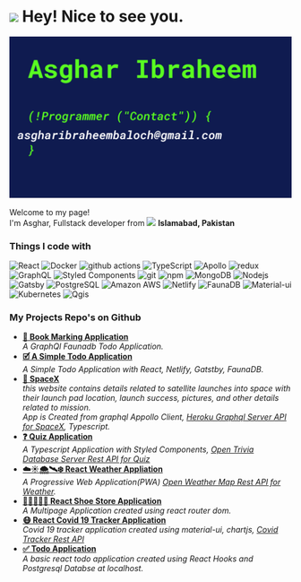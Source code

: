 <h1><img src="https://emojis.slackmojis.com/emojis/images/1531849430/4246/blob-sunglasses.gif?1531849430" width="30"/> Hey! Nice to see you.</h1>

![Asghar's GitHub profile README.md welcome banner image](https://raw.githubusercontent.com/asgharibraheembaloch/asgharibraheembaloch/main/asg_profile.png "Welcome to Bharath's GitHub")

<p>Welcome to my page! </br> I'm Asghar, Fullstack developer from <img src="https://e7.pngegg.com/pngimages/422/640/png-clipart-pakistan-flag-grass-symbol-green-pakistan-flag-logo-thumbnail.png" width="13"/> <b>Islamabad, Pakistan</b></p>
<h3>Things I code with</h3>
<p>
  <img alt="React" src="https://img.shields.io/badge/-React-45b8d8?style=flat-square&logo=react&logoColor=white" />
  <img alt="Docker" src="https://img.shields.io/badge/-Docker-46a2f1?style=flat-square&logo=docker&logoColor=white" />
  <img alt="github actions" src="https://img.shields.io/badge/-Github_Actions-2088FF?style=flat-square&logo=github-actions&logoColor=white" />
  <img alt="TypeScript" src="https://img.shields.io/badge/-TypeScript-007ACC?style=flat-square&logo=typescript&logoColor=white" />
  <img alt="Apollo" src="https://img.shields.io/badge/-Apollo%20GraphQL-311C87?style=flat-square&logo=apollo-graphql&logoColor=white" />
  <img alt="redux" src="https://img.shields.io/badge/-Redux-764ABC?style=flat-square&logo=redux&logoColor=white" />
  <img alt="GraphQL" src="https://img.shields.io/badge/-GraphQL-E10098?style=flat-square&logo=graphql&logoColor=white" />
  <img alt="Styled Components" src="https://img.shields.io/badge/-Styled_Components-db7092?style=flat-square&logo=styled-components&logoColor=white" />
  <img alt="git" src="https://img.shields.io/badge/-Git-F05032?style=flat-square&logo=git&logoColor=white" />
  <img alt="npm" src="https://img.shields.io/badge/-NPM-CB3837?style=flat-square&logo=npm&logoColor=white" />
  <img alt="MongoDB" src="https://img.shields.io/badge/-MongoDB-13aa52?style=flat-square&logo=mongodb&logoColor=white" />
  <img alt="Nodejs" src="https://img.shields.io/badge/-Nodejs-43853d?style=flat-square&logo=Node.js&logoColor=white" />
  <img alt="Gatsby" src="https://img.shields.io/badge/Gatsby-663399?style=flat-square&logo=gatsby&logoColor=white" />
  <img alt="PostgreSQL" src="https://img.shields.io/badge/PostgreSQL-316192?style=flat-square&logo=postgresql&logoColor=white" />
  <img alt="Amazon AWS" src="https://img.shields.io/badge/Amazon_AWS-232F3E?style=flat-square&logo=amazon-aws&logoColor=white" />
  <img alt="Netlify" src="https://img.shields.io/badge/Netlify-00C7B7?style=flat-square&logo=netlify&logoColor=white" />
  <img alt="FaunaDB" src="https://img.shields.io/badge/FaunDB-6933FF?style=flat-square&logo=faunadb&logoColor=white" />
  <img alt="Material-ui" src="https://img.shields.io/badge/Material--UI-0081CB?style=flat-square&logo=materialdesign&logoColor=white" />
  <img alt="Kubernetes" src="https://img.shields.io/badge/Kubernetes-0081CB?style=flat-square&logo=kubernetes&logoColor=white" />
  <img alt="Qgis" src="https://img.shields.io/badge/Qgis-13aa52?style=flat-square&logo=qgis&logoColor=white" />
</p>

<h3>My Projects Repo's on Github</h3>
<ul>
  <li><a href="https://github.com/asgharibraheembaloch/bookmarking-app"><b>🔖 Book Marking Application</b></a><br/><i>A GraphQl Faunadb Todo Application.</i></li>
  <li><a href="https://github.com/asgharibraheembaloch/JAMStackTodo"><b>🗹 A Simple Todo Application</b></a><br/><i>A Simple Todo Application with React, Netlify,              Gatstby, FaunaDB.</i></li>
  <li><a href="https://github.com/asgharibraheembaloch/spacex-app"><b>🚀 SpaceX</b></a><br/><i>this website contains details related to satellite launches into space           with their launch pad location, launch success, pictures, and other details related to mission.</i>
          <br/><i>App is Created from graphql Appollo Client, <a href="https://spacexdata.herokuapp.com/graphql">Heroku Graphql Server API for SpaceX</a>, Typescript.           </i>
  </li>
  <li><a href="https://github.com/asgharibraheembaloch/quiz-app"><b>❓ Quiz Application</b></a><br/><i>A Typescript Application with Styled Components,
          <a href="https://opentdb.com/">Open Trivia Database Server Rest API for Quiz</a>
          </i></li>
  <li><a href="https://github.com/asgharibraheembaloch/pwa_react_weather_app"><b>☁️☀️🌨️🛰️❄️ React Weather Appliation</b></a><br/><i>A Progressive Web                          Application(PWA) <a href="https://api.openweathermap.org/data/2.5/weather">Open Weather Map Rest API for Weather</a>.</i></li>
  <li><a href="https://github.com/asgharibraheembaloch/shoe-store"><b>👞👟🥾👡👢 React Shoe Store Application</b></a><br/><i>A Multipage Application created using            react router dom.</i></li>
  <li><a href="https://github.com/asgharibraheembaloch/covid-19-tracker"><b>😷 React Covid 19 Tracker Application</b></a><br/><i>Covid 19 tracker application created           using material-ui, chartjs,  <a href="https://covid19.mathdro.id/api">Covid Tracker Rest API</a></i></li>
  <li><a href="https://github.com/asgharibraheembaloch/pern-stack-todo-app"><b>✅ Todo Application</b></a><br/><i>A basic react todo application created using React             Hooks and Postgresql Databse at localhost.</i></li>
</ul>
